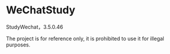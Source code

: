 # WeChatStudy
StudyWechat，3.5.0.46

The project is for reference only, it is prohibited to use it for illegal purposes.

